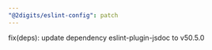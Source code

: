 ```yaml
---
"@2digits/eslint-config": patch
---
```


fix(deps): update dependency eslint-plugin-jsdoc to v50.5.0
